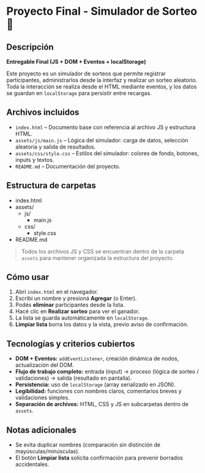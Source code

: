 # Proyecto Final - Simulador de Sorteo 🎲

## Descripción

**Entregable Final (JS + DOM + Eventos + localStorage)**

Este proyecto es un simulador de sorteos que permite registrar participantes, administrarlos desde la interfaz y realizar un sorteo aleatorio.  
Toda la interacción se realiza desde el HTML mediante eventos, y los datos se guardan en `localStorage` para persistir entre recargas.

## Archivos incluidos

- `index.html` – Documento base con referencia al archivo JS y estructura HTML.
- `assets/js/main.js` – Lógica del simulador: carga de datos, selección aleatoria y salida de resultados.
- `assets/css/style.css` – Estilos del simulador: colores de fondo, botones, inputs y textos.
- `README.md` – Documentación del proyecto.

## Estructura de carpetas

- index.html
- assets/
  - js/
    - main.js
  - css/
    - style.css
- README.md

> Todos los archivos JS y CSS se encuentran dentro de la carpeta `assets` para mantener organizada la estructura del proyecto.

## Cómo usar

1. Abrí `index.html` en el navegador.
2. Escribí un nombre y presioná **Agregar** (o Enter).
3. Podés **eliminar** participantes desde la lista.
4. Hacé clic en **Realizar sorteo** para ver el ganador.
5. La lista se guarda automáticamente en `localStorage`.
6. **Limpiar lista** borra los datos y la vista, previo aviso de confirmación.

## Tecnologías y criterios cubiertos

- **DOM + Eventos:** `addEventListener`, creación dinámica de nodos, actualización del DOM.
- **Flujo de trabajo completo:** entrada (input) → proceso (lógica de sorteo / validaciones) → salida (resultado en pantalla).
- **Persistencia:** uso de `localStorage` (array serializado en JSON).
- **Legibilidad:** funciones con nombres claros, comentarios breves y validaciones simples.
- **Separación de archivos:** HTML, CSS y JS en subcarpetas dentro de `assets`.

## Notas adicionales

- Se evita duplicar nombres (comparación sin distinción de mayúsculas/minúsculas).
- El botón **Limpiar lista** solicita confirmación para prevenir borrados accidentales.
